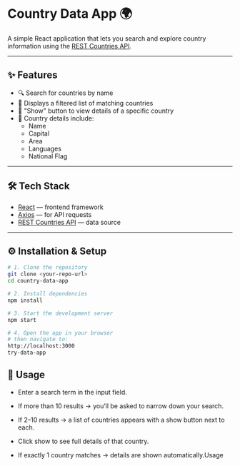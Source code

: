 # Country Data App 🌍

A simple React application that lets you search and explore country information using the [REST Countries API](https://studies.cs.helsinki.fi/restcountries/api/all).

---

## ✨ Features
- 🔍 Search for countries by name  
- 📃 Displays a filtered list of matching countries  
- 👀 "Show" button to view details of a specific country  
- 📌 Country details include:
  - Name  
  - Capital  
  - Area  
  - Languages  
  - National Flag  

---

## 🛠 Tech Stack
- [React](https://react.dev/) — frontend framework  
- [Axios](https://axios-http.com/) — for API requests  
- [REST Countries API](https://studies.cs.helsinki.fi/restcountries/api/all) — data source  

---
## ⚙️ Installation & Setup

```bash
# 1. Clone the repository
git clone <your-repo-url>
cd country-data-app

# 2. Install dependencies
npm install

# 3. Start the development server
npm start

# 4. Open the app in your browser
# then navigate to:
http://localhost:3000
try-data-app
```

## 🚀 Usage

- Enter a search term in the input field.

- If more than 10 results → you’ll be asked to narrow down your search.

- If 2–10 results → a list of countries appears with a show button next to each.

- Click show to see full details of that country.

- If exactly 1 country matches → details are shown automatically.Usage